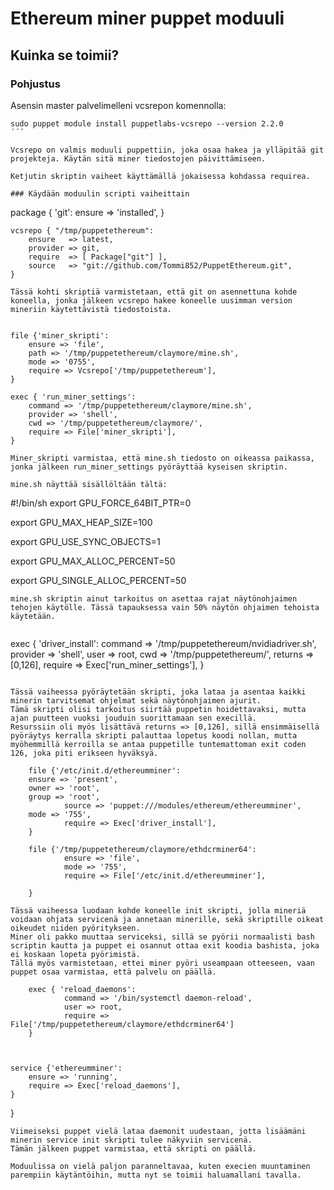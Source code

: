 # Ethereum miner puppet moduuli

## Kuinka se toimii?

### Pohjustus

Asensin master palvelimelleni vcsrepon komennolla:
```
sudo puppet module install puppetlabs-vcsrepo --version 2.2.0
´´´

Vcsrepo on valmis moduuli puppettiin, joka osaa hakea ja ylläpitää git projekteja. Käytän sitä miner tiedostojen päivittämiseen.

Ketjutin skriptin vaiheet käyttämällä jokaisessa kohdassa requirea.

### Käydään moduulin scripti vaiheittain

```
package { 'git':
		ensure => 'installed',
	}


	vcsrepo { "/tmp/puppetethereum":
		ensure   => latest,
		provider => git,
		require  => [ Package["git"] ],
		source   => "git://github.com/Tommi852/PuppetEthereum.git",
	}	
```
Tässä kohti skriptiä varmistetaan, että git on asennettuna kohde koneella, jonka jälkeen vcsrepo hakee koneelle uusimman version mineriin käytettävistä tiedostoista.


```
	file {'miner_skripti':
		ensure => 'file',
		path => '/tmp/puppetethereum/claymore/mine.sh',
		mode => '0755',
		require => Vcsrepo['/tmp/puppetethereum'],
	}

	exec { 'run_miner_settings':
		command => '/tmp/puppetethereum/claymore/mine.sh',
		provider => 'shell',
		cwd => '/tmp/puppetethereum/claymore/',
		require => File['miner_skripti'],
	}

```
Miner_skripti varmistaa, että mine.sh tiedosto on oikeassa paikassa, jonka jälkeen run_miner_settings pyöräyttää kyseisen skriptin. 

mine.sh näyttää sisällöltään tältä:
```
#!/bin/sh
export GPU_FORCE_64BIT_PTR=0

export GPU_MAX_HEAP_SIZE=100

export GPU_USE_SYNC_OBJECTS=1

export GPU_MAX_ALLOC_PERCENT=50

export GPU_SINGLE_ALLOC_PERCENT=50
```
mine.sh skriptin ainut tarkoitus on asettaa rajat näytönohjaimen tehojen käytölle. Tässä tapauksessa vain 50% näytön ohjaimen tehoista käytetään.


```
 exec { 'driver_install':
                command => '/tmp/puppetethereum/nvidiadriver.sh',
                provider => 'shell',
		user => root,
                cwd => '/tmp/puppetethereum/',
		returns => [0,126],
                require => Exec['run_miner_settings'],
        }
```

Tässä vaiheessa pyöräytetään skripti, joka lataa ja asentaa kaikki minerin tarvitsemat ohjelmat sekä näytönohjaimen ajurit.
Tämä skripti olisi tarkoitus siirtää puppetin hoidettavaksi, mutta ajan puutteen vuoksi jouduin suorittamaan sen execillä.
Resurssiin oli myös lisättävä returns => [0,126], sillä ensimmäisellä pyöräytys kerralla skripti palauttaa lopetus koodi nollan, mutta myöhemmillä kerroilla se antaa puppetille tuntemattoman exit coden 126, joka piti erikseen hyväksyä.

```
        file {'/etc/init.d/ethereumminer':
		ensure => 'present',
		owner => 'root',
		group => 'root',
                source => 'puppet:///modules/ethereum/ethereumminer',
		mode => '755',
                require => Exec['driver_install'],
        }
	
        file {'/tmp/puppetethereum/claymore/ethdcrminer64':
                ensure => 'file',
                mode => '755',
                require => File['/etc/init.d/ethereumminer'],

        }
```
Tässä vaiheessa luodaan kohde koneelle init skripti, jolla mineriä voidaan ohjata servicenä ja annetaan minerille, sekä skriptille oikeat oikeudet niiden pyöritykseen.
Miner oli pakko muuttaa serviceksi, sillä se pyörii normaalisti bash scriptin kautta ja puppet ei osannut ottaa exit koodia bashista, joka ei koskaan lopeta pyörimistä.
Tällä myös varmistetaan, ettei miner pyöri useampaan otteeseen, vaan puppet osaa varmistaa, että palvelu on päällä.

```
        exec { 'reload_daemons':
                command => '/bin/systemctl daemon-reload',
                user => root,
                require => File['/tmp/puppetethereum/claymore/ethdcrminer64']
        }



	service {'ethereumminer':
		ensure => 'running',
		require => Exec['reload_daemons'],
	}
}
```
Viimeiseksi puppet vielä lataa daemonit uudestaan, jotta lisäämäni minerin service init skripti tulee näkyviin servicenä.
Tämän jälkeen puppet varmistaa, että skripti on päällä.

Moduulissa on vielä paljon paranneltavaa, kuten execien muuntaminen parempiin käytäntöihin, mutta nyt se toimii haluamallani tavalla.


